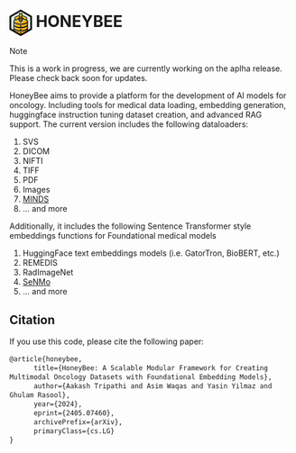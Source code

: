 # <img src="doc\HoneyBee.png" style="vertical-align: -15px;" :height="40px" width="40px"> HONEYBEE

> [!NOTE]
> This is a work in progress, we are currently working on the aplha release. Please check back soon for updates.

HoneyBee aims to provide a platform for the development of AI models for oncology. Including tools for medical data loading, embedding generation, huggingface instruction tuning dataset creation, and advanced RAG support. The current version includes the following dataloaders:

1. SVS
1. DICOM
1. NIFTI
1. TIFF
1. PDF
1. Images
1. [MINDS](https://github.com/lab-rasool/MINDS)
1. ... and more

Additionally, it includes the following Sentence Transformer style embeddings functions for Foundational medical models

1. HuggingFace text embeddings models (i.e. GatorTron, BioBERT, etc.)
1. REMEDIS
1. RadImageNet
1. [SeNMo](https://github.com/lab-rasool/SeNMo)
1. ... and more

## Citation

If you use this code, please cite the following paper:

```
@article{honeybee,
      title={HoneyBee: A Scalable Modular Framework for Creating Multimodal Oncology Datasets with Foundational Embedding Models}, 
      author={Aakash Tripathi and Asim Waqas and Yasin Yilmaz and Ghulam Rasool},
      year={2024},
      eprint={2405.07460},
      archivePrefix={arXiv},
      primaryClass={cs.LG}
}
```